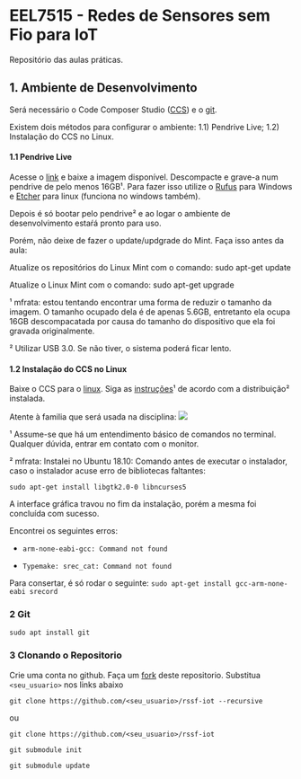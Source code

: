# EEL7515 - Redes de Sensores sem Fio para IoT

Repositório das aulas práticas.

## 1. Ambiente de Desenvolvimento

Será necessário o Code Composer Studio ([CCS](http://www.ti.com/tool/CCSTUDIO)) e o [git](https://git-scm.com/).

Existem dois métodos para configurar o ambiente: 1.1) Pendrive Live; 1.2) Instalação do CCS no Linux.

#### 1.1 Pendrive Live

Acesse o [link](https://drive.google.com/open?id=1swg47RM-ScyB8wibqxiXi5v506OUtgYt) e baixe a imagem disponível. Descompacte e grave-a num pendrive de pelo menos 16GB¹. Para fazer isso utilize o [Rufus](https://rufus.ie/) para Windows e [Etcher](https://www.balena.io/etcher/) para linux (funciona no windows também).

Depois é só bootar pelo pendrive² e ao logar o ambiente de desenvolvimento estaŕá pronto para uso.

Porém, não deixe de fazer o update/updgrade do Mint. Faça isso antes da aula:

Atualize os repositórios do Linux Mint com o comando: sudo apt-get update 

Atualize o Linux Mint com o comando: sudo apt-get upgrade 

¹ mfrata: estou tentando encontrar uma forma de reduzir o tamanho da imagem. O tamanho ocupado dela é de apenas 5.6GB, entretanto ela ocupa 16GB descompacatada por causa do tamanho do dispositivo que ela foi gravada originalmente.

² Utilizar USB 3.0. Se não tiver, o sistema poderá ficar lento.

#### 1.2 Instalação do CCS no Linux

Baixe o CCS  para o [linux](http://processors.wiki.ti.com/index.php/Download_CCS#Code_Composer_Studio_Version_8_Downloads). Siga as [instruções](http://software-dl.ti.com/ccs/esd/documents/ccsv8_linux_host_support.html#installation-instructions)¹ de acordo com a distribuição² instalada. 

Atente à familia que será usada na disciplina:
![](https://i.imgur.com/HKt21Du.jpg)

¹ Assume-se que há um entendimento básico de comandos no terminal. Qualquer dúvida, entrar em contato com o monitor.

² mfrata: Instalei no Ubuntu 18.10:
Comando antes de executar o instalador, caso o instalador acuse erro de bibliotecas faltantes:

`sudo apt-get install libgtk2.0-0 libncurses5`

A interface gráfica travou no fim da instalação, porém a mesma foi concluída com sucesso. 

Encontrei os seguintes erros:
* `arm-none-eabi-gcc: Command not found`

* `Typemake: srec_cat: Command not found`

Para consertar, é só rodar o seguinte:
`sudo apt-get install gcc-arm-none-eabi srecord`

### 2 Git

`sudo apt install git`

### 3 Clonando o Repositorio

Crie uma conta no github. Faça um [fork](https://help.github.com/en/articles/fork-a-repo) deste repositorio. Substitua `<seu_usuario>` nos links abaixo

`git clone https://github.com/<seu_usuario>/rssf-iot --recursive`
 
 ou
 
 `git clone https://github.com/<seu_usuario>/rssf-iot`
 
 `git submodule init`
 
 `git submodule update`

